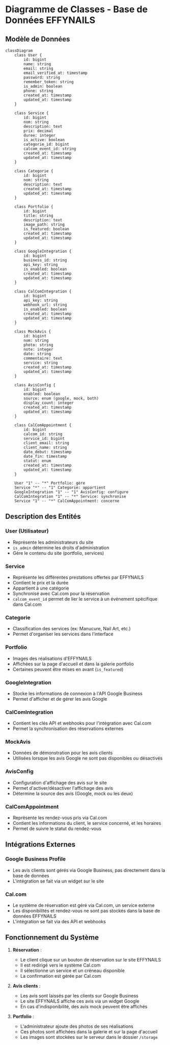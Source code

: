 # Diagramme de Classes - Base de Données EFFYNAILS

## Modèle de Données

```mermaid
classDiagram
    class User {
        id: bigint
        name: string
        email: string
        email_verified_at: timestamp
        password: string
        remember_token: string
        is_admin: boolean
        phone: string
        created_at: timestamp
        updated_at: timestamp
    }

    class Service {
        id: bigint
        nom: string
        description: text
        prix: decimal
        duree: integer
        is_active: boolean
        categorie_id: bigint
        calcom_event_id: string
        created_at: timestamp
        updated_at: timestamp
    }

    class Categorie {
        id: bigint
        nom: string
        description: text
        created_at: timestamp
        updated_at: timestamp
    }

    class Portfolio {
        id: bigint
        title: string
        description: text
        image_path: string
        is_featured: boolean
        created_at: timestamp
        updated_at: timestamp
    }

    class GoogleIntegration {
        id: bigint
        business_id: string
        api_key: string
        is_enabled: boolean
        created_at: timestamp
        updated_at: timestamp
    }

    class CalComIntegration {
        id: bigint
        api_key: string
        webhook_url: string
        is_enabled: boolean
        created_at: timestamp
        updated_at: timestamp
    }

    class MockAvis {
        id: bigint
        nom: string
        photo: string
        note: integer
        date: string
        commentaire: text
        service: string
        created_at: timestamp
        updated_at: timestamp
    }

    class AvisConfig {
        id: bigint
        enabled: boolean
        source: enum (google, mock, both)
        display_count: integer
        created_at: timestamp
        updated_at: timestamp
    }

    class CalComAppointment {
        id: bigint
        calcom_id: string
        service_id: bigint
        client_email: string
        client_name: string
        date_debut: timestamp
        date_fin: timestamp
        statut: enum
        created_at: timestamp
        updated_at: timestamp
    }

    User "1" -- "*" Portfolio: gère
    Service "*" -- "1" Categorie: appartient
    GoogleIntegration "1" -- "1" AvisConfig: configure
    CalComIntegration "1" -- "*" Service: synchronise
    Service "1" -- "*" CalComAppointment: concerne
```

## Description des Entités

### User (Utilisateur)

-   Représente les administrateurs du site
-   `is_admin` détermine les droits d'administration
-   Gère le contenu du site (portfolio, services)

### Service

-   Représente les différentes prestations offertes par EFFYNAILS
-   Contient le prix et la durée
-   Appartient à une catégorie
-   Synchronisé avec Cal.com pour la réservation
-   `calcom_event_id` permet de lier le service à un événement spécifique dans Cal.com

### Categorie

-   Classification des services (ex: Manucure, Nail Art, etc.)
-   Permet d'organiser les services dans l'interface

### Portfolio

-   Images des réalisations d'EFFYNAILS
-   Affichées sur la page d'accueil et dans la galerie portfolio
-   Certaines peuvent être mises en avant (`is_featured`)

### GoogleIntegration

-   Stocke les informations de connexion à l'API Google Business
-   Permet d'afficher et de gérer les avis Google

### CalComIntegration

-   Contient les clés API et webhooks pour l'intégration avec Cal.com
-   Permet la synchronisation des réservations externes

### MockAvis

-   Données de démonstration pour les avis clients
-   Utilisées lorsque les avis Google ne sont pas disponibles ou désactivés

### AvisConfig

-   Configuration d'affichage des avis sur le site
-   Permet d'activer/désactiver l'affichage des avis
-   Détermine la source des avis (Google, mock ou les deux)

### CalComAppointment

-   Représente les rendez-vous pris via Cal.com
-   Contient les informations du client, le service concerné, et les horaires
-   Permet de suivre le statut du rendez-vous

## Intégrations Externes

### Google Business Profile

-   Les avis clients sont gérés via Google Business, pas directement dans la base de données
-   L'intégration se fait via un widget sur le site

### Cal.com

-   Le système de réservation est géré via Cal.com, un service externe
-   Les disponibilités et rendez-vous ne sont pas stockés dans la base de données EFFYNAILS
-   L'intégration se fait via des API et webhooks

## Fonctionnement du Système

1. **Réservation** :

    - Le client clique sur un bouton de réservation sur le site EFFYNAILS
    - Il est redirigé vers le système Cal.com
    - Il sélectionne un service et un créneau disponible
    - La confirmation est gérée par Cal.com

2. **Avis clients** :

    - Les avis sont laissés par les clients sur Google Business
    - Le site EFFYNAILS affiche ces avis via un widget Google
    - En cas d'indisponibilité, des avis mock peuvent être affichés

3. **Portfolio** :
    - L'administrateur ajoute des photos de ses réalisations
    - Ces photos sont affichées dans la galerie et sur la page d'accueil
    - Les images sont stockées sur le serveur dans le dossier `/storage`
